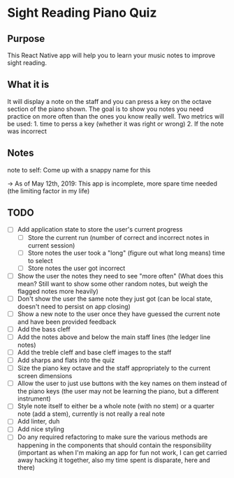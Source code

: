 # Sight Reading Piano Quiz

## Purpose
This React Native app will help you to learn your music notes to improve sight reading.


## What it is
It will display a note on the staff and you can press a key on the octave section of the piano shown. The goal is to show you notes you need practice on more often than the ones you know really well. Two metrics will be used: 1. time to perss a key (whether it was right or wrong) 2. If the note was incorrect

## Notes
note to self: Come up with a snappy name for this

-> As of May 12th, 2019: This app is incomplete, more spare time needed (the limiting factor in my life)

## TODO
- [ ] Add application state to store the user's current progress
  - [ ] Store the current run (number of correct and incorrect notes in current session)
  - [ ] Store notes the user took a "long" (figure out what long means) time to select
  - [ ] Store notes the user got incorrect
- [ ] Show the user the notes they need to see "more often" (What does this mean? Still want to show some other random notes, but weigh the flagged notes more heavily)
- [ ] Don't show the user the same note they just got (can be local state, doesn't need to persist on app closing)
- [ ] Show a new note to the user once they have guessed the current note and have been provided feedback
- [ ] Add the bass cleff
- [ ] Add the notes above and below the main staff lines (the ledger line notes)
- [ ] Add the treble cleff and base cleff images to the staff
- [ ] Add sharps and flats into the quiz
- [ ] Size the piano key octave and the staff appropriately to the current screen dimensions
- [ ] Allow the user to just use buttons with the key names on them instead of the piano keys (the user may not be learning the piano, but a different instrument)
- [ ] Style note itself to either be a whole note (with no stem) or a quarter note (add a stem), currently is not really a real note
- [ ] Add linter, duh
- [ ] Add nice styling
- [ ] Do any required refactoring to make sure the various methods are happening in the components that should contain the responsibility (important as when I'm making an app for fun not work, I can get carried away hacking it together, also my time spent is disparate, here and there)
